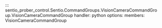 ::: sentio_prober_control.Sentio.CommandGroups.VisionCameraCommandGroup.VisionCameraCommandGroup
handler: python
	options:
		members:
			VisionCameraCommandGroup
